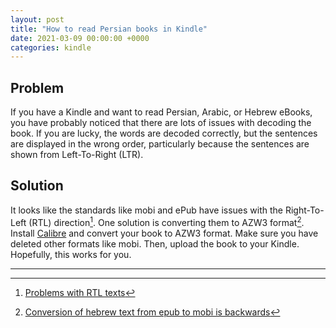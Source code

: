 ```yaml
---
layout: post
title: "How to read Persian books in Kindle"
date: 2021-03-09 00:00:00 +0000
categories: kindle
---
```


## Problem

If you have a Kindle and want to read Persian, Arabic, or Hebrew eBooks, you have probably noticed that there are lots of issues with decoding the book. If you are lucky, the words are decoded correctly, but the sentences are displayed in the wrong order, particularly because the sentences are shown from Left-To-Right (LTR).

## Solution

It looks like the standards like mobi and ePub have issues with the Right-To-Left (RTL) direction[^1]. One solution is converting them to AZW3 format[^2]. Install [Calibre](https://calibre-ebook.com/) and convert your book to AZW3 format. Make sure you have deleted other formats like mobi. Then, upload the book to your Kindle. Hopefully, this works for you.

---

[^1]: [Problems with RTL texts](http://www.mobileread.mobi/forums/showthread.php?t=118874)
[^2]: [Conversion of hebrew text from epub to mobi is backwards](https://bugs.launchpad.net/calibre/+bug/1073414)
